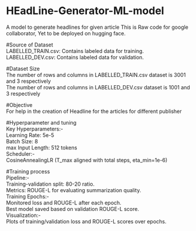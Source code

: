 # HEadLine-Generator-ML-model
A model to generate headlines for given article
This is Raw code for google collaborator,
Yet to be deployed on hugging face.





                                                                                                                                                                   
#Source of Dataset                                                                                                                                              
LABELLED_TRAIN.csv: Contains labeled data for training.        
LABELLED_DEV.csv: Contains labeled data for validation.   


#Dataset Size     
The number of rows and columns in  LABELLED_TRAIN.csv dataset is 3001 and 3 respectively      
The number of rows and columns in  LABELLED_DEV.csv dataset is 1001 and 3 respectively   

#Objective  
For help in the creation of Headline for the articles for different publisher  

#Hyperparameter and tuning   
Key Hyperparameters:-     
   Learning Rate: 5e-5  
   Batch Size: 8   
   max Input Length: 512 tokens   
Scheduler:-   
   CosineAnnealingLR (T_max aligned with total steps, eta_min=1e-6)   

#Training process    
Pipeline:-    
Training-validation split: 80-20 ratio.   
Metrics: ROUGE-L for evaluating summarization quality.   
Training Epochs:-    
Monitored loss and ROUGE-L after each epoch.    
Best model saved based on validation ROUGE-L score.   
Visualization:-   
Plots of training/validation loss and ROUGE-L scores over epochs.   
